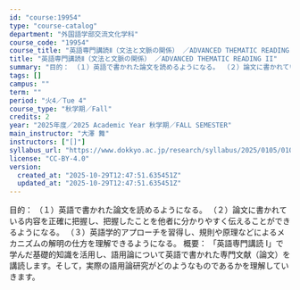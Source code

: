 ```yaml
---
id: "course:19954"
type: "course-catalog"
department: "外国語学部交流文化学科"
course_code: "19954"
course_title: "英語専門講読Ⅱ（文法と文脈の関係） ／ADVANCED THEMATIC READING II"
title: "英語専門講読Ⅱ（文法と文脈の関係） ／ADVANCED THEMATIC READING II"
summary: "目的： （１）英語で書かれた論文を読めるようになる。 （２）論文に書かれている内容を正確に把握し、把握したことを他者に分かりやすく伝えることができるようになる。 （３）英語学的アプローチを習得し、規則や原理などによるメカニズムの解明の仕方を…"
tags: []
campus: ""
term: ""
period: "火4／Tue 4"
course_type: "秋学期／Fall"
credits: 2
year: "2025年度／2025 Academic Year 秋学期／FALL SEMESTER"
main_instructor: "大澤 舞"
instructors: ["[]"]
syllabus_url: "https://www.dokkyo.ac.jp/research/syllabus/2025/0105/0105_19954_ja_JP.html"
license: "CC-BY-4.0"
version:
  created_at: "2025-10-29T12:47:51.635451Z"
  updated_at: "2025-10-29T12:47:51.635451Z"
---
```

目的： （１）英語で書かれた論文を読めるようになる。 （２）論文に書かれている内容を正確に把握し、把握したことを他者に分かりやすく伝えることができるようになる。 （３）英語学的アプローチを習得し、規則や原理などによるメカニズムの解明の仕方を理解できるようになる。 概要： 「英語専門講読 I」で学んだ基礎的知識を活用し、語用論について英語で書かれた専門文献（論文）を講読します。そして，実際の語用論研究がどのようなものであるかを理解していきます。
